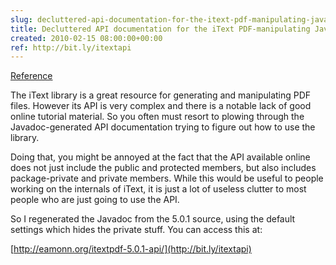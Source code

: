 ```yaml
---  
slug: decluttered-api-documentation-for-the-itext-pdf-manipulating-java-library
title: Decluttered API documentation for the iText PDF-manipulating Java library
created: 2010-02-15 08:00:00+00:00
ref: http://bit.ly/itextapi
---  
```

[Reference](http://bit.ly/itextapi)
 
The iText library is a great resource for generating and manipulating PDF files.  However its API is very complex and there is a notable lack of good online tutorial material.  So you often must resort to plowing through the Javadoc-generated API documentation trying to figure out how to use the library.

Doing that, you might be annoyed at the fact that the API available online does not just include the public and protected members, but also includes package-private and private members.  While this would be useful to people working on the internals of iText, it is just a lot of useless clutter to most people who are just going to use the API.

So I regenerated the Javadoc from the 5.0.1 source, using the default settings which hides the private stuff.  You can access this at:

  [http://eamonn.org/itextpdf-5.0.1-api/](http://bit.ly/itextapi)



